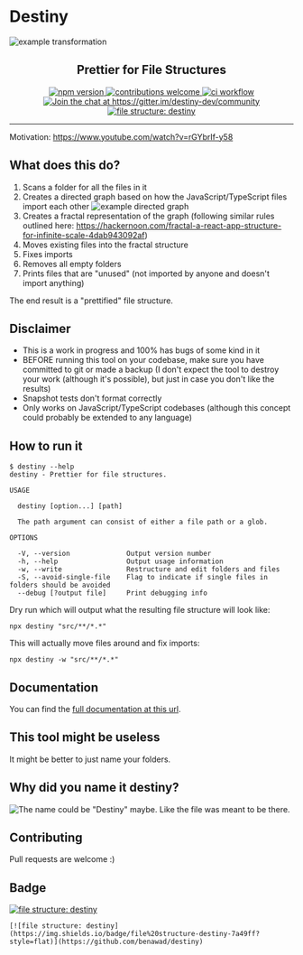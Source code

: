 # Destiny

<img align="center" alt="example transformation" src="https://raw.githubusercontent.com/benawad/destiny/master/assets/example.png" />

<h2 align="center">Prettier for File Structures</h2>

<p align="center">
  <a href="https://www.npmjs.com/package/destiny">
    <img alt="npm version" src="https://badge.fury.io/js/destiny.svg">
  </a>

  <a href="https://github.com/benawad/destiny/issues">
    <img alt="contributions welcome" src="https://img.shields.io/badge/contributions-welcome-brightgreen.svg?style=flat">
  </a>

  <a href="https://github.com/benawad/destiny/actions?query=workflow%3Aci">
    <img alt="ci workflow" src="https://github.com/benawad/destiny/workflows/ci/badge.svg">
  </a>

  <a href="https://gitter.im/destiny-dev/community?utm_source=badge&utm_medium=badge&utm_campaign=pr-badge&utm_content=badge">
    <img alt="Join the chat at https://gitter.im/destiny-dev/community" src="https://badges.gitter.im/destiny-dev/community.svg">
  </a>

  <a href="https://github.com/benawad/destiny">
    <img alt="file structure: destiny" src="https://img.shields.io/badge/file%20structure-destiny-7a49ff?style=flat">
  </a>
</p>

---

Motivation: https://www.youtube.com/watch?v=rGYbrIf-y58

## What does this do?

1. Scans a folder for all the files in it
2. Creates a directed graph based on how the JavaScript/TypeScript files import each other
   ![example directed graph](https://raw.githubusercontent.com/benawad/destiny/master/assets/graph.png)
3. Creates a fractal representation of the graph (following similar rules outlined here: https://hackernoon.com/fractal-a-react-app-structure-for-infinite-scale-4dab943092af)
4. Moves existing files into the fractal structure
5. Fixes imports
6. Removes all empty folders
7. Prints files that are "unused" (not imported by anyone and doesn't import anything)

The end result is a "prettified" file structure.

## Disclaimer

- This is a work in progress and 100% has bugs of some kind in it
- BEFORE running this tool on your codebase, make sure you have committed to git or made a backup (I don't expect the tool to destroy your work (although it's possible), but just in case you don't like the results)
- Snapshot tests don't format correctly
- Only works on JavaScript/TypeScript codebases (although this concept could probably be extended to any language)

## How to run it

```
$ destiny --help
destiny - Prettier for file structures.

USAGE

  destiny [option...] [path]

  The path argument can consist of either a file path or a glob.

OPTIONS

  -V, --version              Output version number
  -h, --help                 Output usage information
  -w, --write                Restructure and edit folders and files
  -S, --avoid-single-file    Flag to indicate if single files in folders should be avoided
  --debug [?output file]     Print debugging info
```

Dry run which will output what the resulting file structure will look like:

```
npx destiny "src/**/*.*"
```

This will actually move files around and fix imports:

```
npx destiny -w "src/**/*.*"
```

## Documentation

You can find the [full documentation at this url](https://github.com/benawad/destiny/wiki).

## This tool might be useless

It might be better to just name your folders.

## Why did you name it destiny?

![The name could be "Destiny" maybe. Like the file was meant to be there.](https://raw.githubusercontent.com/benawad/destiny/master/assets/name.png)

## Contributing

Pull requests are welcome :)

## Badge

[![file structure: destiny](https://img.shields.io/badge/file%20structure-destiny-7a49ff?style=flat)](https://github.com/benawad/destiny)

```
[![file structure: destiny](https://img.shields.io/badge/file%20structure-destiny-7a49ff?style=flat)](https://github.com/benawad/destiny)
```
